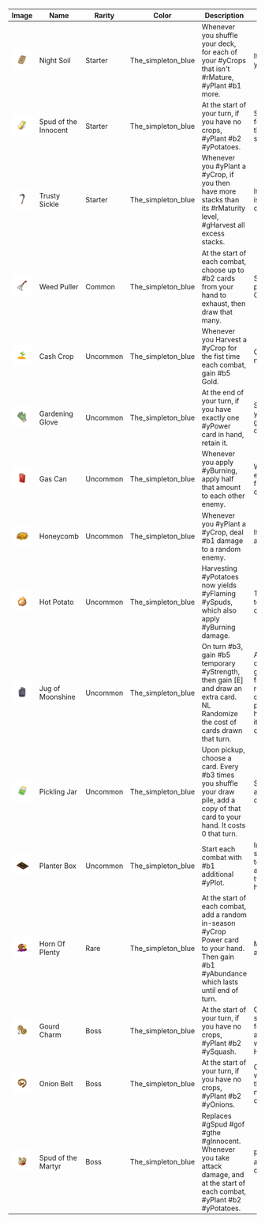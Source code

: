 | Image | Name | Rarity | Color | Description | Flavor |
| ----- | ---- | ------ | ----- | ----------- | ------ |
| ![](relics/TheSimpletonMod-NightSoil.png) | Night Soil | Starter | The_simpleton_blue | Whenever you shuffle your deck, for each of your #yCrops that isn't #rMature, #yPlant #b1 more. | It grows on you. |
| ![](relics/TheSimpletonMod-SpudOfTheInnocent.png) | Spud of the Innocent | Starter | The_simpleton_blue | At the start of your turn, if you have no crops, #yPlant #b2 #yPotatoes. | Salvation for the thin-skinned. |
| ![](relics/TheSimpletonMod-TheHarvester.png) | Trusty Sickle | Starter | The_simpleton_blue | Whenever you #yPlant a #yCrop, if you then have more stacks than its #rMaturity level, #gHarvest all excess stacks. | Its purpose is clear-cut. |
| ![](relics/TheSimpletonMod-WoodChipper.png) | Weed Puller | Common | The_simpleton_blue | At the start of each combat, choose up to #b2 cards from your hand to exhaust, then draw that many. | Suitable for plant matter ONLY. |
| ![](relics/TheSimpletonMod-CashCrop.png) | Cash Crop | Uncommon | The_simpleton_blue | Whenever you Harvest a #yCrop for the fist time each combat, gain #b5 Gold. | Cold, but not hard. |
| ![](relics/TheSimpletonMod-GardenGlove.png) | Gardening Glove | Uncommon | The_simpleton_blue | At the end of your turn, if you have exactly one #yPower card in hand, retain it. | Sometimes you need to get into the dirt. |
| ![](relics/TheSimpletonMod-GasCan.png) | Gas Can | Uncommon | The_simpleton_blue | Whenever you apply #yBurning, apply half that amount to each other enemy. | What can expand to fill any container? |
| ![](relics/TheSimpletonMod-Honeycomb.png) | Honeycomb | Uncommon | The_simpleton_blue | Whenever you #yPlant a #yCrop, deal #b1 damage to a random enemy. | It may sting a little. |
| ![](relics/TheSimpletonMod-HotPotato.png) | Hot Potato | Uncommon | The_simpleton_blue | Harvesting #yPotatoes now yields #yFlaming #ySpuds, which also apply #yBurning damage. | There's no topping this one. |
| ![](relics/TheSimpletonMod-Moonshine.png) | Jug of Moonshine | Uncommon | The_simpleton_blue | On turn #b3, gain #b5 temporary #yStrength, then gain [E] and draw an extra card. NL Randomize the cost of cards drawn that turn. | A carefully-guarded family recipe, the distillation process has claimed its share of casualties. |
| ![](relics/TheSimpletonMod-PicklingJar.png) | Pickling Jar | Uncommon | The_simpleton_blue | Upon pickup, choose a card. Every #b3 times you shuffle your draw pile, add a copy of that card to your hand. It costs 0 that turn. | Sour, salty, and full of dark magic. |
| ![](relics/TheSimpletonMod-PlanterBox.png) | Planter Box | Uncommon | The_simpleton_blue | Start each combat with #b1 additional #yPlot. | Imported soil tends to produce a less twisted harvest. |
| ![](relics/TheSimpletonMod-HornOfPlenty.png) | Horn Of Plenty | Rare | The_simpleton_blue | At the start of each combat, add a random in-season #yCrop Power card to your hand. Then gain #b1 #yAbundance which lasts until end of turn. | More than adequate. |
| ![](relics/TheSimpletonMod-GourdCharm.png) | Gourd Charm | Boss | The_simpleton_blue | At the start of your turn, if you have no crops, #yPlant #b2 #ySquash. | Crafted specially for adventurers who prefer Hard Mode. |
| ![](relics/TheSimpletonMod-OnionBelt.png) | Onion Belt | Boss | The_simpleton_blue | At the start of your turn, if you have no crops, #yPlant #b2 #yOnions. | Once wielded by the Elders, now largely out of style. |
| ![](relics/TheSimpletonMod-SpudOfTheMartyr.png) | Spud of the Martyr | Boss | The_simpleton_blue | Replaces #gSpud #gof #gthe #gInnocent. Whenever you take attack damage, and at the start of each combat, #yPlant #b2 #yPotatoes. | Roasted for a good cause. |
